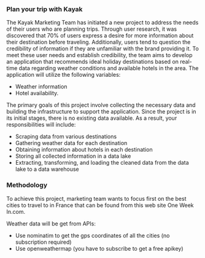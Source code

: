 ### Plan your trip with Kayak 

The Kayak Marketing Team has initiated a new project to address the needs of their users who are planning trips. Through user research, it was discovered that 70% of users express a desire for more information about their destination before traveling. Additionally, users tend to question the credibility of information if they are unfamiliar with the brand providing it. To meet these user needs and establish credibility, the team aims to develop an application that recommends ideal holiday destinations based on real-time data regarding weather conditions and available hotels in the area. The application will utilize the following variables: 

* Weather information  
* Hotel availability.

The primary goals of this project involve collecting the necessary data and building the infrastructure to support the application. Since the project is in its initial stages, there is no existing data available. As a result, your responsibilities will include: 

* Scraping data from various destinations 
* Gathering weather data for each destination 
* Obtaining information about hotels in each destination 
* Storing all collected information in a data lake  
* Extracting, transforming, and loading the cleaned data from the data lake to a data warehouse


### Methodology

To achieve this project, marketing team wants to focus first on the best cities to travel to in France that can be found from this web site One Week In.com.

Weather data will be get from APIs:
* Use nominatim to get the gps coordinates of all the cities (no subscription required)
* Use openweathermap (you have to subscribe to get a free apikey)



